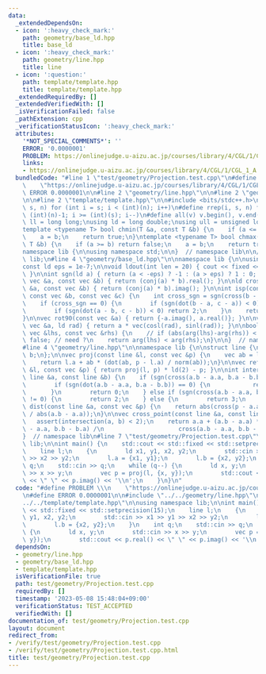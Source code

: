 ```yaml
---
data:
  _extendedDependsOn:
  - icon: ':heavy_check_mark:'
    path: geometry/base_ld.hpp
    title: base_ld
  - icon: ':heavy_check_mark:'
    path: geometry/line.hpp
    title: line
  - icon: ':question:'
    path: template/template.hpp
    title: template/template.hpp
  _extendedRequiredBy: []
  _extendedVerifiedWith: []
  _isVerificationFailed: false
  _pathExtension: cpp
  _verificationStatusIcon: ':heavy_check_mark:'
  attributes:
    '*NOT_SPECIAL_COMMENTS*': ''
    ERROR: '0.0000001'
    PROBLEM: https://onlinejudge.u-aizu.ac.jp/courses/library/4/CGL/1/CGL_1_A
    links:
    - https://onlinejudge.u-aizu.ac.jp/courses/library/4/CGL/1/CGL_1_A
  bundledCode: "#line 1 \"test/geometry/Projection.test.cpp\"\n#define PROBLEM \\\n\
    \    \"https://onlinejudge.u-aizu.ac.jp/courses/library/4/CGL/1/CGL_1_A\"\n#define\
    \ ERROR 0.0000001\n\n#line 2 \"geometry/line.hpp\"\n\n#line 2 \"geometry/base_ld.hpp\"\
    \n\n#line 2 \"template/template.hpp\"\n\n#include <bits/stdc++.h>\n\n#define rep(i,\
    \ s, n) for (int i = s; i < (int)(n); i++)\n#define rrep(i, s, n) for (int i =\
    \ (int)(n)-1; i >= (int)(s); i--)\n#define all(v) v.begin(), v.end()\n\nusing\
    \ ll = long long;\nusing ld = long double;\nusing ull = unsigned long long;\n\n\
    template <typename T> bool chmin(T &a, const T &b) {\n    if (a <= b) return false;\n\
    \    a = b;\n    return true;\n}\ntemplate <typename T> bool chmax(T &a, const\
    \ T &b) {\n    if (a >= b) return false;\n    a = b;\n    return true;\n}\n\n\
    namespace lib {\n\nusing namespace std;\n\n}  // namespace lib\n\n// using namespace\
    \ lib;\n#line 4 \"geometry/base_ld.hpp\"\n\nnamespace lib {\n\nusing vec = complex<ld>;\n\
    const ld eps = 1e-7;\n\nvoid ldout(int len = 20) { cout << fixed << setprecision(len);\
    \ }\n\nint sgn(ld a) { return (a < -eps) ? -1 : (a > eps) ? 1 : 0; }\n\nld dot(const\
    \ vec &a, const vec &b) { return (conj(a) * b).real(); }\n\nld cross(const vec\
    \ &a, const vec &b) { return (conj(a) * b).imag(); }\n\nint isp(const vec &a,\
    \ const vec &b, const vec &c) {\n    int cross_sgn = sgn(cross(b - a, c - a));\n\
    \    if (cross_sgn == 0) {\n        if (sgn(dot(b - a, c - a)) < 0) return -2;\n\
    \        if (sgn(dot(a - b, c - b)) < 0) return 2;\n    }\n    return cross_sgn;\n\
    }\n\nvec rot90(const vec &a) { return {-a.imag(), a.real()}; }\n\nvec rot(const\
    \ vec &a, ld rad) { return a * vec(cosl(rad), sinl(rad)); }\n\nbool comp_for_argument_sort(const\
    \ vec &lhs, const vec &rhs) {\n    // if (abs(arg(lhs)-arg(rhs)) < eps) return\
    \ false; // need ?\n    return arg(lhs) < arg(rhs);\n}\n\n}  // namespace lib\n\
    #line 4 \"geometry/line.hpp\"\n\nnamespace lib {\n\nstruct line {\n    vec a,\
    \ b;\n};\n\nvec proj(const line &l, const vec &p) {\n    vec ab = l.b - l.a;\n\
    \    return l.a + ab * (dot(ab, p - l.a) / norm(ab));\n}\n\nvec refl(const line\
    \ &l, const vec &p) { return proj(l, p) * ld(2) - p; }\n\nint intersection(const\
    \ line &a, const line &b) {\n    if (sgn(cross(a.b - a.a, b.a - b.b)) != 0) {\n\
    \        if (sgn(dot(a.b - a.a, b.a - b.b)) == 0) {\n            return 1;\n \
    \       }\n        return 0;\n    } else if (sgn(cross(a.b - a.a, b.a - a.a))\
    \ != 0) {\n        return 2;\n    } else {\n        return 3;\n    }\n}\n\nld\
    \ dist(const line &a, const vec &p) {\n    return abs(cross(p - a.a, a.b - a.a)\
    \ / abs(a.b - a.a));\n}\n\nvec cross_point(const line &a, const line &b) {\n \
    \   assert(intersection(a, b) < 2);\n    return a.a + (a.b - a.a) * cross(b.a\
    \ - a.a, b.b - b.a) /\n                     cross(a.b - a.a, b.b - b.a);\n}\n\n\
    }  // namespace lib\n#line 7 \"test/geometry/Projection.test.cpp\"\n\nusing namespace\
    \ lib;\n\nint main() {\n    std::cout << std::fixed << std::setprecision(15);\n\
    \    line l;\n    {\n        ld x1, y1, x2, y2;\n        std::cin >> x1 >> y1\
    \ >> x2 >> y2;\n        l.a = {x1, y1};\n        l.b = {x2, y2};\n    }\n    int\
    \ q;\n    std::cin >> q;\n    while (q--) {\n        ld x, y;\n        std::cin\
    \ >> x >> y;\n        vec p = proj(l, {x, y});\n        std::cout << p.real()\
    \ << \" \" << p.imag() << '\\n';\n    }\n}\n"
  code: "#define PROBLEM \\\n    \"https://onlinejudge.u-aizu.ac.jp/courses/library/4/CGL/1/CGL_1_A\"\
    \n#define ERROR 0.0000001\n\n#include \"../../geometry/line.hpp\"\n#include \"\
    ../../template/template.hpp\"\n\nusing namespace lib;\n\nint main() {\n    std::cout\
    \ << std::fixed << std::setprecision(15);\n    line l;\n    {\n        ld x1,\
    \ y1, x2, y2;\n        std::cin >> x1 >> y1 >> x2 >> y2;\n        l.a = {x1, y1};\n\
    \        l.b = {x2, y2};\n    }\n    int q;\n    std::cin >> q;\n    while (q--)\
    \ {\n        ld x, y;\n        std::cin >> x >> y;\n        vec p = proj(l, {x,\
    \ y});\n        std::cout << p.real() << \" \" << p.imag() << '\\n';\n    }\n}"
  dependsOn:
  - geometry/line.hpp
  - geometry/base_ld.hpp
  - template/template.hpp
  isVerificationFile: true
  path: test/geometry/Projection.test.cpp
  requiredBy: []
  timestamp: '2023-05-08 15:48:04+09:00'
  verificationStatus: TEST_ACCEPTED
  verifiedWith: []
documentation_of: test/geometry/Projection.test.cpp
layout: document
redirect_from:
- /verify/test/geometry/Projection.test.cpp
- /verify/test/geometry/Projection.test.cpp.html
title: test/geometry/Projection.test.cpp
---
```

